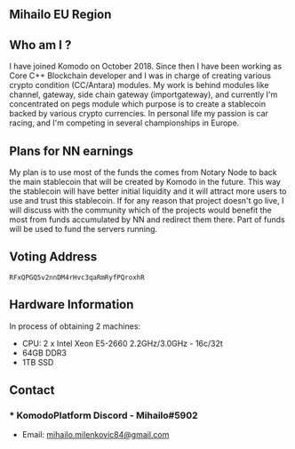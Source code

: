 ## Mihailo EU Region

## Who am I ?

I have joined Komodo on October 2018. Since then I have been working as Core C++ Blockchain developer and I was in charge of creating various crypto condition (CC/Antara) modules. My work is behind modules like channel, gateway, side chain gateway (importgateway), and currently I'm concentrated on pegs module which purpose is to create a stablecoin backed by various crypto currencies.
In personal life my passion is car racing, and I'm competing in several championships in Europe. 

## Plans for NN earnings

My plan is to use most of the funds the comes from Notary Node to back the main stablecoin that will be created by Komodo in the future. This way the stablecoin will have better initial liquidity and it will attract more users to use and trust this stablecoin. If for any reason that project doesn't go live, I will discuss with the community which of the projects would benefit the most from funds accumulated by NN and redirect them there. Part of funds will be used to fund the servers running.
 
## Voting Address

`RFxQPGQ5v2nnDM4rHvc3qaRmRyfPQroxhR`

## Hardware Information

In process of obtaining 2 machines:

- CPU: 2 x Intel Xeon E5-2660 2.2GHz/3.0GHz - 16c/32t
- 64GB DDR3
- 1TB SSD

## Contact
### * KomodoPlatform Discord - Mihailo#5902
 * Email: mihailo.milenkovic84@gmail.com
